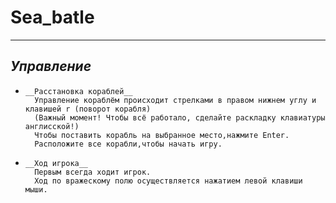 # Sea_batle

---
## _Управление_
-     __Расстановка кораблей__
        Управление кораблём происходит стрелками в правом нижнем углу и клавишей r (поворот корабля)
        (Важный момент! Чтобы всё работало, сделайте раскладку клавиатуры англисской!)
        Чтобы поставить корабль на выбранное место,нажмите Enter.
        Расположите все корабли,чтобы начать игру.
-     __Ход игрока__
        Первым всегда ходит игрок. 
        Ход по вражескому полю осуществляется нажатием левой клавиши мыши.        




